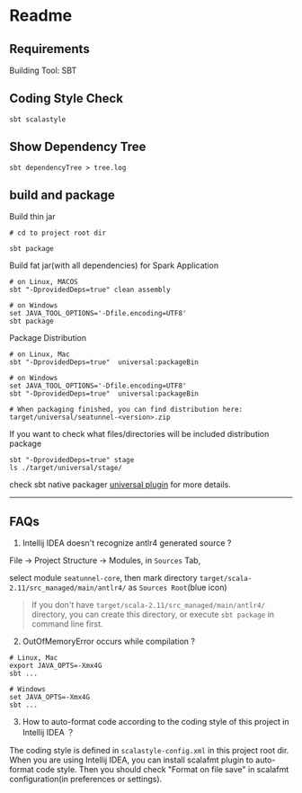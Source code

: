 # Readme

## Requirements

Building Tool: SBT

## Coding Style Check

```
sbt scalastyle
```
## Show Dependency Tree

```
sbt dependencyTree > tree.log
```

## build and package

Build thin jar

```
# cd to project root dir

sbt package
```

Build fat jar(with all dependencies) for Spark Application

```
# on Linux, MACOS
sbt "-DprovidedDeps=true" clean assembly

# on Windows
set JAVA_TOOL_OPTIONS='-Dfile.encoding=UTF8'
sbt package
```

Package Distribution

```
# on Linux, Mac
sbt "-DprovidedDeps=true"  universal:packageBin

# on Windows
set JAVA_TOOL_OPTIONS='-Dfile.encoding=UTF8'
sbt "-DprovidedDeps=true"  universal:packageBin

# When packaging finished, you can find distribution here:
target/universal/seatunnel-<version>.zip
```

If you want to check what files/directories will be included distribution package

```
sbt "-DprovidedDeps=true" stage
ls ./target/universal/stage/
```

check sbt native packager [universal plugin](http://www.scala-sbt.org/sbt-native-packager/formats/universal.html#universal-plugin) for more details.

---

## FAQs

1.  Intellij IDEA doesn't recognize antlr4 generated source ?

File -> Project Structure -> Modules, in `Sources` Tab, 

select module `seatunnel-core`, then
mark directory `target/scala-2.11/src_managed/main/antlr4/` as `Sources Root`(blue icon)

> If you don't have `target/scala-2.11/src_managed/main/antlr4/` directory, you can create this directory,
> or execute `sbt package` in command line first.

2.  OutOfMemoryError occurs while compilation ?

```
# Linux, Mac
export JAVA_OPTS=-Xmx4G
sbt ...

# Windows
set JAVA_OPTS=-Xmx4G
sbt ...
```

3.  How to auto-format code according to the coding style of this project in Intellij IDEA ？

The coding style is defined in `scalastyle-config.xml` in this project root dir. 
When you are using Intellij IDEA, you can install scalafmt plugin to auto-format code style.
Then you should check "Format on file save" in scalafmt configuration(in preferences or settings).
